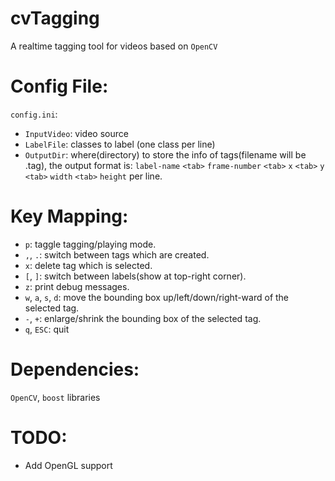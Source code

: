 # cvTagging
A realtime tagging tool for videos based on `OpenCV`


# Config File:
`config.ini`:
* `InputVideo`: video source
* `LabelFile`: classes to label (one class per line)
* `OutputDir`: where(directory) to store the info of tags(filename will be <video-filename>.tag), the output format is: `label-name` `<tab>` `frame-number` `<tab>` `x` `<tab>` `y` `<tab>` `width` `<tab>` `height` per line.


# Key Mapping:
* `p`: taggle tagging/playing mode.
* `,`, `.`: switch between tags which are created.
* `x`: delete tag which is selected.
* `[`, `]`: switch between labels(show at top-right corner).
* `z`: print debug messages.
* `w`, `a`, `s`, `d`: move the bounding box up/left/down/right-ward of the selected tag.
* `-`, `+`: enlarge/shrink the bounding box of the selected tag.
* `q`, `ESC`: quit


# Dependencies:
`OpenCV`, `boost` libraries


# TODO:
* Add OpenGL support

